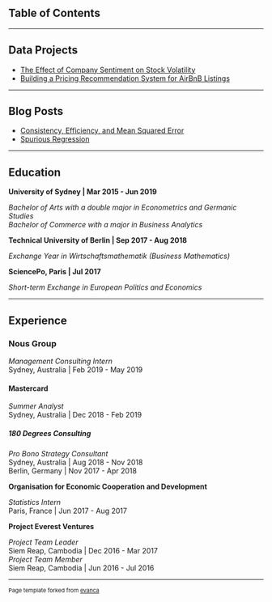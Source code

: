## Table of Contents

---

## Data Projects 

- [The Effect of Company Sentiment on Stock Volatility](/stock_volatility/stock_volatility.md)
- [Building a Pricing Recommendation System for AirBnB Listings](/airbnb_pricing/airbnb_pricing.md)

---

## Blog Posts

- [Consistency, Efficiency, and Mean Squared Error](/consistency/consistency.md)
- [Spurious Regression](/spurious_regression/spurious_regression.md)

---

## Education

**University of Sydney \| Mar 2015 - Jun 2019** 

*Bachelor of Arts with a double major in Econometrics and Germanic Studies*  
*Bachelor of Commerce with a major in Business Analytics*

**Technical University of Berlin \| Sep 2017 - Aug 2018**

*Exchange Year in Wirtschaftsmathematik (Business Mathematics)*

**SciencePo, Paris \| Jul 2017**

*Short-term Exchange in European Politics and Economics*

---

## Experience

### Nous Group  

*Management Consulting Intern*   
Sydney, Australia | Feb 2019 - May 2019

#### Mastercard  

*Summer Analyst*  
Sydney, Australia | Dec 2018 - Feb 2019

##### 180 Degrees Consulting  

*Pro Bono Strategy Consultant*  
Sydney, Australia | Aug 2018 - Nov 2018  
Berlin, Germany | Nov 2017 - Apr 2018 

**Organisation for Economic Cooperation and Development**  

*Statistics Intern*  
Paris, France | Jun 2017 - Aug 2017

**Project Everest Ventures**  

*Project Team Leader*  
Siem Reap, Cambodia |  Dec 2016 - Mar 2017  
*Project Team Member*  
Siem Reap, Cambodia |  Jun 2016 - Jul 2016

---
<p style="font-size:11px">Page template forked from <a href="https://github.com/evanca/quick-portfolio">evanca</a></p>
<!-- Remove above link if you don't want to attibute -->
